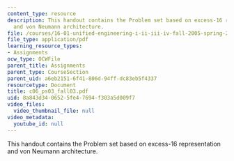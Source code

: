 ```yaml
---
content_type: resource
description: This handout contains the Problem set based on excess-16 representation
  and von Neumann architecture.
file: /courses/16-01-unified-engineering-i-ii-iii-iv-fall-2005-spring-2006/8a843d3406525fe47694f303a5d009f7_c06_ps03_fall03.pdf
file_type: application/pdf
learning_resource_types:
- Assignments
ocw_type: OCWFile
parent_title: Assignments
parent_type: CourseSection
parent_uid: a6eb2151-6f41-806d-94ff-dc83eb5f4337
resourcetype: Document
title: c06_ps03_fall03.pdf
uid: 8a843d34-0652-5fe4-7694-f303a5d009f7
video_files:
  video_thumbnail_file: null
video_metadata:
  youtube_id: null
---
```

This handout contains the Problem set based on excess-16 representation and von Neumann architecture.

